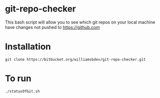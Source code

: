 git-repo-checker
================

This bash script will allow you to see which git repos on your local machine have changes not pushed to https://github.com

# Installation

`git clone https://bitbucket.org/williamsbdev/git-repo-checker.git`

# To run

`./statusOfGit.sh`
